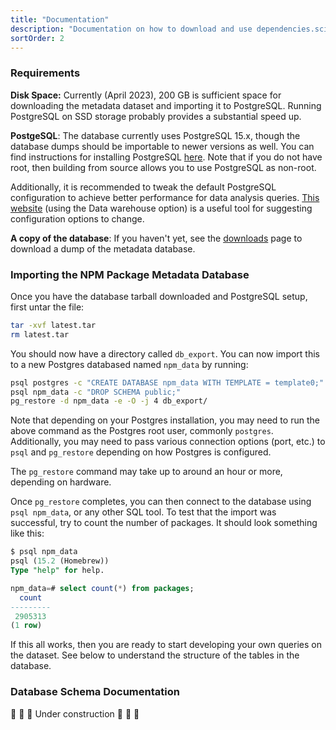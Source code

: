 ```yaml
---
title: "Documentation"
description: "Documentation on how to download and use dependencies.science data"
sortOrder: 2
---
```


### Requirements

**Disk Space:** Currently (April 2023), 200 GB is sufficient space for downloading the metadata dataset and importing it to PostgreSQL. Running PostgreSQL on SSD storage probably provides a substantial speed up. 

**PostgeSQL**: The database currently uses PostgreSQL 15.x, though the database dumps should be importable to newer versions as well.
You can find instructions for installing PostgreSQL [here](https://www.postgresql.org/download/). 
Note that if you do not have root, then building from source allows you to use PostgreSQL as non-root.

Additionally, it is recommended to tweak the default PostgreSQL configuration to achieve better performance for data analysis queries. 
[This website](https://pgtune.leopard.in.ua) (using the Data warehouse option) is a useful tool for suggesting configuration options to change.

**A copy of the database**: If you haven't yet, see the [downloads](/downloads) page to download a dump of the metadata database.


### Importing the NPM Package Metadata Database

Once you have the database tarball downloaded and PostgreSQL setup, first untar the file:

```bash
tar -xvf latest.tar
rm latest.tar
```

You should now have a directory called `db_export`. 
You can now import this to a new Postgres databased named `npm_data` by running:

```bash
psql postgres -c "CREATE DATABASE npm_data WITH TEMPLATE = template0;"
psql npm_data -c "DROP SCHEMA public;"
pg_restore -d npm_data -e -O -j 4 db_export/
```

Note that depending on your Postgres installation, you may need to run the above command as the Postgres root user, commonly `postgres`. 
Additionally, you may need to pass various connection options (port, etc.) to `psql` and `pg_restore` depending on how Postgres is configured.

The `pg_restore` command may take up to around an hour or more, depending on hardware.

Once `pg_restore` completes, you can then connect to the database using `psql npm_data`, or any other SQL tool. 
To test that the import was successful, try to count the number of packages. 
It should look something like this:

```sql
$ psql npm_data
psql (15.2 (Homebrew))
Type "help" for help.

npm_data=# select count(*) from packages;
  count
---------
 2905313
(1 row)
```

If this all works, then you are ready to start developing your own queries on the dataset. See below to understand the structure of the tables in the database.

### Database Schema Documentation

&#128679; &#128679; &#128679; Under construction &#128679; &#128679; &#128679; 
